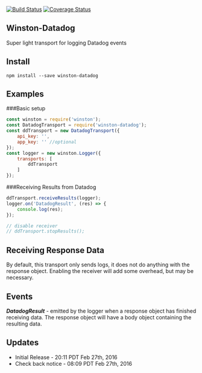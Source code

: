 [![Build Status](https://travis-ci.org/sparkida/winston-datadog.svg?branch=master)](https://travis-ci.org/sparkida/winston-datadog)
[![Coverage Status](https://coveralls.io/repos/github/sparkida/winston-datadog/badge.svg?branch=master)](https://coveralls.io/github/sparkida/winston-datadog?branch=master)

Winston-Datadog
---------------
Super light transport for logging Datadog events


Install
-------
```
npm install --save winston-datadog
```


Examples
--------

###Basic setup
```javascript
const winston = require('winston');
const DatadogTransport = require('winston-datadog');
const ddTransport = new DatadogTransport({
    api_key: '',
    app_key: '' //optional
});
const logger = new winston.Logger({
    transports: [
        ddTransport 
    ]
});

```

###Receiving Results from Datadog
```javascript
ddTransport.receiveResults(logger);
logger.on('DatadogResult', (res) => {
    console.log(res);
});

// disable receiver
// ddTransport.stopResults();

```


Receiving Response Data
-----------------------

By default, this transport only sends logs, it does not do anything with the response object. Enabling the receiver will add some overhead, but may be necessary.



Events
------
***DatadogResult*** - emitted by the logger when a response object has finished receiving data. The response object will have a body object containing the resulting data.


Updates
-------
* Initial Release - 20:11 PDT Feb 27th, 2016
* Check back notice - 08:09 PDT Feb 27th, 2016
